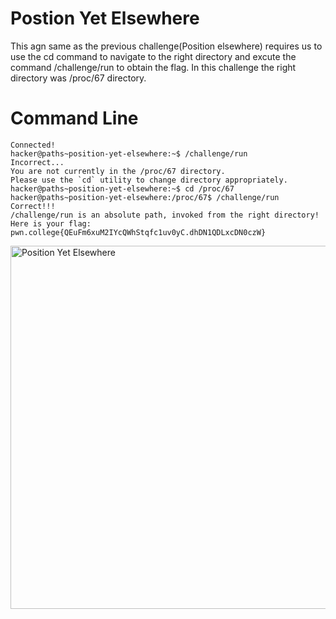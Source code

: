 # Postion Yet Elsewhere
This agn same as the previous challenge(Position elsewhere) requires us to use the cd command to navigate to the right directory and excute the command /challenge/run to obtain
the flag. In this challenge the right directory was /proc/67 directory.
# Command Line
```
Connected!
hacker@paths~position-yet-elsewhere:~$ /challenge/run
Incorrect...
You are not currently in the /proc/67 directory.
Please use the `cd` utility to change directory appropriately.
hacker@paths~position-yet-elsewhere:~$ cd /proc/67
hacker@paths~position-yet-elsewhere:/proc/67$ /challenge/run
Correct!!!
/challenge/run is an absolute path, invoked from the right directory!
Here is your flag:
pwn.college{QEuFm6xuM2IYcQWhStqfc1uv0yC.dhDN1QDLxcDN0czW}
```
<img width="581" alt="Position Yet Elsewhere" src="https://github.com/user-attachments/assets/7f259e64-52fc-4956-a066-4e9cf575b29e">
